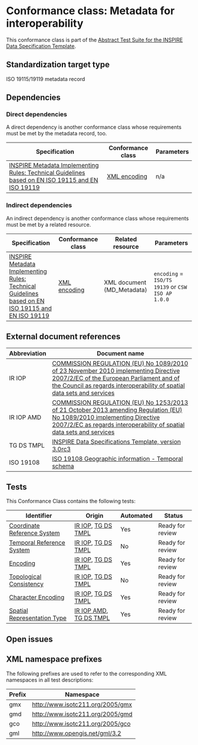 # Conformance class: Metadata for interoperability

This conformance class is part of the [Abstract Test Suite for the INSPIRE Data Specification Template](http://inspire.ec.europa.eu/id/ats/data/3.0rc3).

## Standardization target type

ISO 19115/19119 metadata record

## Dependencies

### Direct dependencies

A direct dependency is another conformance class whose requirements must be met by the metadata record, too.

| Specification | Conformance class | Parameters | 
| ------------- | ----------------- | ---------- |
| [INSPIRE Metadata Implementing Rules: Technical Guidelines based on EN ISO 19115 and EN ISO 19119](#ref_TG_MD) | [XML encoding](http://inspire.ec.europa.eu/id/ats/metadata/1.3/iso-19115-19119) | n/a |

### Indirect dependencies

An indirect dependency is another conformance class whose requirements must be met by a related resource.

| Specification | Conformance class | Related resource | Parameters |
| ------------- | ----------------- | ---------------- | ---------- |
| [INSPIRE Metadata Implementing Rules: Technical Guidelines based on EN ISO 19115 and EN ISO 19119](#ref_TG_MD) | [XML encoding](http://inspire.ec.europa.eu/id/ats/metadata/1.3/xml-encoding) | XML document (MD_Metadata) |  `encoding` = `ISO/TS 19139` or `CSW ISO AP 1.0.0` |

## External document references

| Abbreviation | Document name                       |
| ------------ | ----------------------------------- |
| IR IOP <a name="ref_IR_IOP"><a/> | [COMMISSION REGULATION (EU) No 1089/2010 of 23 November 2010 implementing Directive 2007/2/EC of the European Parliament and of the Council as regards interoperability of spatial data sets and services](http://eur-lex.europa.eu/legal-content/EN/TXT/PDF/?uri=OJ:L:2010:323:FULL&from=EN)
| IR IOP AMD <a name="ref_IR_IOP_AMD"></a> | [COMMISSION REGULATION (EU) No 1253/2013 of 21 October 2013 amending Regulation (EU) No 1089/2010 implementing Directive 2007/2/EC as regards interoperability of spatial data sets and services](http://eur-lex.europa.eu/LexUriServ/LexUriServ.do?uri=OJ:L:2013:331:0001:0267:EN:PDF)
| TG DS TMPL <a name="ref_TG_DS_TMPL"></a> | [INSPIRE Data Specifications Template, version 3.0rc3](http://inspire.ec.europa.eu/documents/Data_Specifications/INSPIRE_DataSpecification_Template_v3.0rc3.pdf)
| ISO 19108 <a name="ref_ISO_19108"></a> | [ISO 19108 Geographic information - Temporal schema](http://www.iso.org/iso/catalogue_detail.htm?csnumber=26013)

## Tests

This Conformance Class contains the following tests:

| Identifier                                                        | Origin | Automated | Status   |
| ----------------------------------------------------------------- | ------ | ---------- | -------- |
| [Coordinate Reference System](http://inspire.ec.europa.eu/id/ats/data/3.0rc3/interoperability-metadata/coordinate-reference-system)     | [IR IOP](#ref_IR_IOP), [TG DS TMPL](#ref_TG_DS_IMPL)     |  Yes          | Ready for review    |
| [Temporal Reference System](http://inspire.ec.europa.eu/id/ats/data/3.0rc3/interoperability-metadata/temporal-reference-system)         | [IR IOP](#ref_IR_IOP), [TG DS TMPL](#ref_TG_DS_IMPL)     |  No          | Ready for review    |  
| [Encoding](http://inspire.ec.europa.eu/id/ats/data/3.0rc3/interoperability-metadata/encoding)                             				| [IR IOP](#ref_IR_IOP), [TG DS TMPL](#ref_TG_DS_IMPL)     |  Yes          | Ready for review    |
| [Topological Consistency](http://inspire.ec.europa.eu/id/ats/data/3.0rc3/interoperability-metadata/topological-consistency)             | [IR IOP](#ref_IR_IOP), [TG DS TMPL](#ref_TG_DS_IMPL)     |  No          | Ready for review    |
| [Character Encoding](http://inspire.ec.europa.eu/id/ats/data/3.0rc3/interoperability-metadata/character-encoding)                   	| [IR IOP](#ref_IR_IOP), [TG DS TMPL](#ref_TG_DS_IMPL)     |  Yes          | Ready for review    |  
| [Spatial Representation Type](http://inspire.ec.europa.eu/id/ats/data/3.0rc3/interoperability-metadata/spatial-representation-type)     | [IR IOP AMD](#ref_IR_IOP_AMD), [TG DS TMPL](#ref_TG_DS_IMPL)  | Yes           | Ready for review    |  

## Open issues

## XML namespace prefixes <a name="namespaces"></a>

The following prefixes are used to refer to the corresponding XML namespaces in all test descriptions:

Prefix   | Namespace
-------- | -------------------------------------------------
gmx      | http://www.isotc211.org/2005/gmx
gmd      | http://www.isotc211.org/2005/gmd
gco      | http://www.isotc211.org/2005/gco
gml      | http://www.opengis.net/gml/3.2
